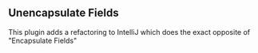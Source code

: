 ## Unencapsulate Fields

This plugin adds a refactoring to IntelliJ which does the exact opposite of "Encapsulate Fields"
